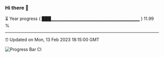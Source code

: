 ### Hi there 👋

⏳ Year progress { ███▁▁▁▁▁▁▁▁▁▁▁▁▁▁▁▁▁▁▁▁▁▁▁▁▁▁▁ } 11.99 %

---

⏰ Updated on Mon, 13 Feb 2023 18:15:00 GMT

![Progress Bar CI](https://github.com/liununu/liununu/workflows/Progress%20Bar%20CI/badge.svg)
